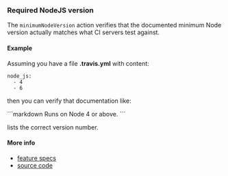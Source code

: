 ### Required NodeJS version

The `minimumNodeVersion` action verifies that the documented minimum Node version actually
matches what CI servers test against.


#### Example

Assuming you have a file
<a class="tr_createFile">
__.travis.yml__ with content:

```
node_js:
  - 4
  - 6
```
</a>

then you can verify that documentation like:

<a class="tr_runMarkdownInTextrun">
```markdown
Runs on Node <a class="tr_minimumNodeVersion">4</a> or above.
</a>
```
</a>

lists the correct version number.


#### More info

- [feature specs](../../features/actions/built-in/minimum-node-version/minimum-node-version.feature)
- [source code](../../src/actions/built-in/minimum-node-version.ls)
